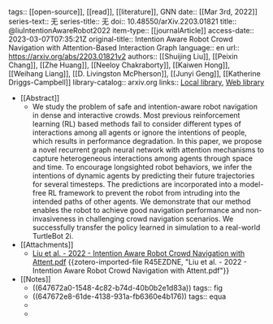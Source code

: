 tags:: [[open-source]], [[read]], [[literature]], GNN
date:: [[Mar 3rd, 2022]]
series-text:: 无
series-title:: 无
doi:: 10.48550/arXiv.2203.01821
title:: @liuIntentionAwareRobot2022
item-type:: [[journalArticle]]
access-date:: 2023-03-07T07:35:21Z
original-title:: Intention Aware Robot Crowd Navigation with Attention-Based Interaction Graph
language:: en
url:: https://arxiv.org/abs/2203.01821v2
authors:: [[Shuijing Liu]], [[Peixin Chang]], [[Zhe Huang]], [[Neeloy Chakraborty]], [[Kaiwen Hong]], [[Weihang Liang]], [[D. Livingston McPherson]], [[Junyi Geng]], [[Katherine Driggs-Campbell]]
library-catalog:: arxiv.org
links:: [Local library](zotero://select/library/items/DN3AZXJV), [Web library](https://www.zotero.org/users/10791428/items/DN3AZXJV)

- [[Abstract]]
	- We study the problem of safe and intention-aware robot navigation in dense and interactive crowds. Most previous reinforcement learning (RL) based methods fail to consider different types of interactions among all agents or ignore the intentions of people, which results in performance degradation. In this paper, we propose a novel recurrent graph neural network with attention mechanisms to capture heterogeneous interactions among agents through space and time. To encourage longsighted robot behaviors, we infer the intentions of dynamic agents by predicting their future trajectories for several timesteps. The predictions are incorporated into a model-free RL framework to prevent the robot from intruding into the intended paths of other agents. We demonstrate that our method enables the robot to achieve good navigation performance and non-invasiveness in challenging crowd navigation scenarios. We successfully transfer the policy learned in simulation to a real-world TurtleBot 2i.
- [[Attachments]]
	- [Liu et al. - 2022 - Intention Aware Robot Crowd Navigation with Attent.pdf](https://arxiv.org/pdf/2203.01821) {{zotero-imported-file R45EZDNE, "Liu et al. - 2022 - Intention Aware Robot Crowd Navigation with Attent.pdf"}}
- [[Notes]]
	- ((647672a0-1548-4c82-b74d-40b0b2e1d83a))
	  tags:: fig
	- ((647672e8-61de-4138-931a-fb6360e4b176))
	  tags:: equa
	-
	-